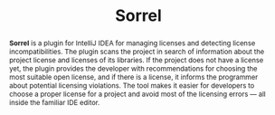 ---
title: "Sorrel"
collection: tools
permalink: /tools/sorrel
tool: 'https://github.com/JetBrains-Research/sorrel'
video: 'https://www.youtube.com/watch?v=doUeAwPjcPE'
pdf: 'https://arxiv.org/pdf/2107.13315.pdf'
tag: 'A plugin for IntelliJ IDEA for managing licenses and detecting license incompatibilities.'
paperurl: 'https://doi.org/10.1109/ICSME52107.2021.00059'
award: '🏆 Best Tool Demo Award 🏆'
abstract: '<p><b>Sorrel</b> is a plugin for IntelliJ IDEA for managing licenses and detecting license incompatibilities. The plugin scans the project in search of information about the project license and licenses of its libraries. If the project does not have a license yet, the plugin provides the developer with recommendations for choosing the most suitable open license, and if there is a license, it informs the programmer about potential licensing violations. The tool makes it easier for developers to choose a proper license for a project and avoid most of the licensing errors — all inside the familiar IDE editor.</p>'
---